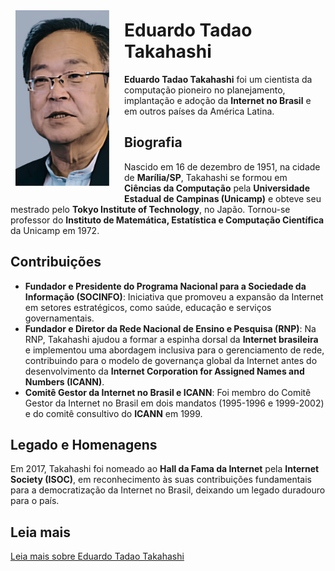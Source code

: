 <div style="float: left; margin: 0.5rem; padding: 1rem 1rem 1rem 0;">
    <img src="Eduardo Tadao.png" alt="Eduardo Tadao" style="width: 150px;">
</div>

# Eduardo Tadao Takahashi

**Eduardo Tadao Takahashi** foi um cientista da computação pioneiro no planejamento, implantação e adoção da **Internet no Brasil** e em outros países da América Latina.

## Biografia

Nascido em 16 de dezembro de 1951, na cidade de **Marília/SP**, Takahashi se formou em **Ciências da Computação** pela **Universidade Estadual de Campinas (Unicamp)** e obteve seu mestrado pelo **Tokyo Institute of Technology**, no Japão. Tornou-se professor do **Instituto de Matemática, Estatística e Computação Científica** da Unicamp em 1972.

## Contribuições

- **Fundador e Presidente do Programa Nacional para a Sociedade da Informação (SOCINFO)**: Iniciativa que promoveu a expansão da Internet em setores estratégicos, como saúde, educação e serviços governamentais.
- **Fundador e Diretor da Rede Nacional de Ensino e Pesquisa (RNP)**: Na RNP, Takahashi ajudou a formar a espinha dorsal da **Internet brasileira** e implementou uma abordagem inclusiva para o gerenciamento de rede, contribuindo para o modelo de governança global da Internet antes do desenvolvimento da **Internet Corporation for Assigned Names and Numbers (ICANN)**.
- **Comitê Gestor da Internet no Brasil e ICANN**: Foi membro do Comitê Gestor da Internet no Brasil em dois mandatos (1995-1996 e 1999-2002) e do comitê consultivo do **ICANN** em 1999.

## Legado e Homenagens

Em 2017, Takahashi foi nomeado ao **Hall da Fama da Internet** pela **Internet Society (ISOC)**, em reconhecimento às suas contribuições fundamentais para a democratização da Internet no Brasil, deixando um legado duradouro para o país.

## Leia mais

[Leia mais sobre Eduardo Tadao Takahashi](https://pt.wikipedia.org/wiki/Tadao_Takahashi)
